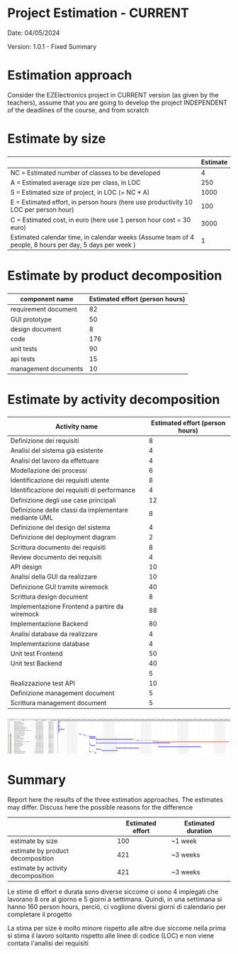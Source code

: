 # Project Estimation - CURRENT
Date: 04/05/2024

Version: 1.0.1 - Fixed Summary


# Estimation approach
Consider the EZElectronics  project in CURRENT version (as given by the teachers), assume that you are going to develop the project INDEPENDENT of the deadlines of the course, and from scratch
# Estimate by size
### 
|                                                                                                         | Estimate |
| ------------------------------------------------------------------------------------------------------- | -------- |
| NC =  Estimated number of classes to be developed                                                       | 4        |
| A = Estimated average size per class, in LOC                                                            | 250      |
| S = Estimated size of project, in LOC (= NC * A)                                                        | 1000     |
| E = Estimated effort, in person hours (here use productivity 10 LOC per person hour)                    | 100      |
| C = Estimated cost, in euro (here use 1 person hour cost = 30 euro)                                     | 3000     |
| Estimated calendar time, in calendar weeks (Assume team of 4 people, 8 hours per day, 5 days per week ) | 1        |

# Estimate by product decomposition
### 
| component name       | Estimated effort (person hours) |
| -------------------- | ------------------------------- |
| requirement document | 82                              |
| GUI prototype        | 50                              |
| design document      | 8                               |
| code                 | 176                             |
| unit tests           | 90                              |
| api tests            | 15                              |
| management documents | 10                              |

# Estimate by activity decomposition
### 

| Activity name                                         | Estimated effort (person hours) |
| ----------------------------------------------------- | ------------------------------- |
| Definizione dei requisiti                             | 8                               |
| Analisi del sistema già esistente                     | 4                               |
| Analisi del lavoro da effettuare                      | 4                               |
| Modellazione dei processi                             | 6                               |
| Identificazione dei requisiti utente                  | 8                               |
| Identificazione dei requisiti di performance          | 4                               |
| Definizione degli use case principali                 | 12                              |
| Definizione delle classi da implementare mediante UML | 8                               |
| Definizione del design del sistema                    | 4                               |
| Definizione del deployment diagram                    | 2                               |
| Scrittura documento dei requisiti                     | 8                               |
| Review documento dei requisiti                        | 4                               |
| API design                                            | 10                              |
| Analisi della GUI da realizzare                       | 10                              |
| Definizione GUI tramite wiremock                      | 40                              |
| Scrittura design document                             | 8                               |
| Implementazione Frontend a partire da wiremock        | 88                              |
| Implementazione Backend                               | 80                              |
| Analisi database da realizzare                        | 4                               |
| Implementazione database                              | 4                               |
| Unit test Frontend                                    | 50                              |
| Unit test Backend                                     | 40                              |
|                                                       | 5                               |
| Realizzazione test API                                | 10                              |
| Definizione management document                       | 5                               |
| Scrittura management document                         | 5                               |
###
![Gantt Chart](./assets/gantt-v1.png)

# Summary

Report here the results of the three estimation approaches. The estimates may differ. Discuss here the possible reasons for the difference

|                                    | Estimated effort | Estimated duration |
| ---------------------------------- | ---------------- | ------------------ |
| estimate by size                   | 100              | ~1 week            |
| estimate by product decomposition  | 421              | ~3 weeks           |
| estimate by activity decomposition | 421              | ~3 weeks           |
  
Le stime di effort e durata sono diverse siccome ci sono 4 impiegati che lavorano 8 ore al giorno e 5 giorni a settimana. Quindi, in una settimana si hanno 160 person hours, perciò, ci vogliono diversi giorni di calendario per completare il progetto
  
La stima per size è molto minore rispetto alle altre due siccome nella prima si stima il lavoro soltanto rispetto alle linee di codice (LOC) e non viene contata l'analisi dei requisiti



